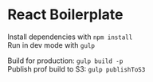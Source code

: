 # React Boilerplate

Install dependencies with ```npm install``` <br>
Run in dev mode with ```gulp```<br>

Build for production: ```gulp build -p``` <br>
Publish prof build to S3: ```gulp publishToS3```
